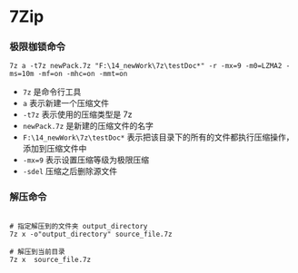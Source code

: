 # 7Zip

### 极限枷锁命令

``` shell
7z a -t7z newPack.7z "F:\14_newWork\7z\testDoc*" -r -mx=9 -m0=LZMA2 -ms=10m -mf=on -mhc=on -mmt=on
```

- `7z` 是命令行工具
- `a` 表示新建一个压缩文件
- `-t7z` 表示使用的压缩类型是 7z
- `newPack.7z` 是新建的压缩文件的名字
- `F:\14_newWork\7z\testDoc*` 表示把该目录下的所有的文件都执行压缩操作，添加到压缩文件中
- `-mx=9` 表示设置压缩等级为极限压缩
- `-sdel` 压缩之后删除源文件

### 解压命令

``` shell

# 指定解压到的文件夹 output_directory
7z x -o"output_directory" source_file.7z

# 解压到当前目录
7z x  source_file.7z
```